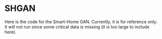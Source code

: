 # SHGAN
Here is the code for the Smart-Home GAN. Currently, it is for reference only. It will not run since some critical data is missing (it is too large to include here).
